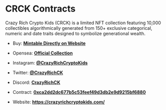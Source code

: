 # CRCK Contracts

Crazy Rich Crypto Kids (CRCK) is a limited NFT collection featuring 10,000 collectibles algorithmically generated from 150+ exclusive categorical, numeric and date traits designed to symbolize generational wealth.

- Buy: [**Mintable Directly on Website**](https://crazyrichcryptokids.com/)
- Opensea: [**Official Collection**](https://opensea.io/collection/crazy-rich-crypto-kids-official)
- Instagram: [ **@CrazyRichCryptoKids**](https://www.instagram.com/crazyrichcryptokids/)
- Twitter: [**@CrazyRichCK**](https://twitter.com/CrazyRichCK)
- Discord: [**CrazyRichCK**](https://discord.gg/zGVkpP8tP9)

- Contract: [**0xca2dd2dc677b5c53feef49d3db2e9d9215bf6880**](https://etherscan.io/token/0xca2dd2dc677b5c53feef49d3db2e9d9215bf6880)

- Website: **https://crazyrichcryptokids.com/**
